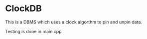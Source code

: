 # ClockDB

This is a DBMS which uses a clock algorthm to pin and unpin data.

Testing is done in main.cpp
